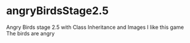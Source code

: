 # angryBirdsStage2.5
Angry Birds stage 2.5 with Class Inheritance and Images
I like this game 
The birds are angry
